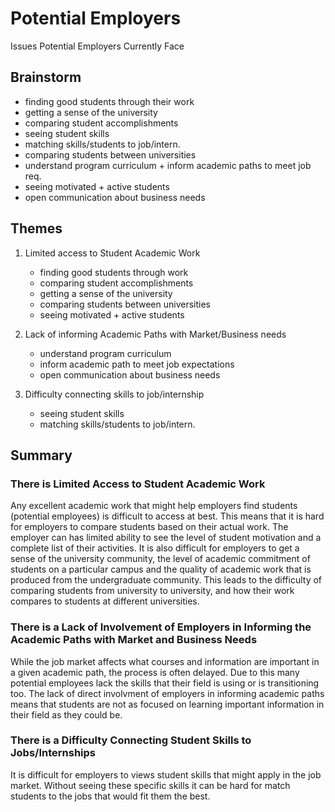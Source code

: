 Potential Employers
===================

Issues Potential Employers Currently Face

Brainstorm
----------
- finding good students through their work
- getting a sense of the university
- comparing student accomplishments
- seeing student skills
- matching skills/students to job/intern.
- comparing students between universities
- understand program curriculum + inform academic paths to meet job req.
- seeing motivated + active students
- open communication about business needs

Themes
------
1. Limited access to Student Academic Work
	- finding good students through work
	- comparing student accomplishments
	- getting a sense of the university
	- comparing students between universities
	- seeing motivated + active students

2. Lack of informing Academic Paths with Market/Business needs
	- understand program curriculum
	- inform academic path to meet job expectations
	- open communication about business needs

3. Difficulty connecting skills to job/internship
	- seeing student skills
	- matching skills/students to job/intern.
	

Summary
-------
### There is Limited Access to Student Academic Work
Any excellent academic work that might help employers find students (potential employees) is difficult to access at best. This means that it is hard for employers to compare students based on their actual work. The employer can has limited ability to see the level of student motivation and a complete list of their activities. It is also difficult for employers to get a sense of the university community, the level of academic commitment of students on a particular campus and the quality of academic work that is produced from the undergraduate community. This leads to the difficulty of comparing students from university to university, and how their work compares to students at different universities.


### There is a Lack of Involvement of Employers in Informing the Academic Paths with Market and Business Needs
While the job market affects what courses and information are important in a given academic path, the process is often delayed. Due to this many potential employees lack the skills that their field is using or is transitioning too. The lack of direct involvment of employers in informing academic paths means that students are not as focused on learning important information in their field as they could be.


### There is a Difficulty Connecting Student Skills to Jobs/Internships
It is difficult for employers to views student skills that might apply in the job market. Without seeing these specific skills it can be hard for match students to the jobs that would fit them the best.